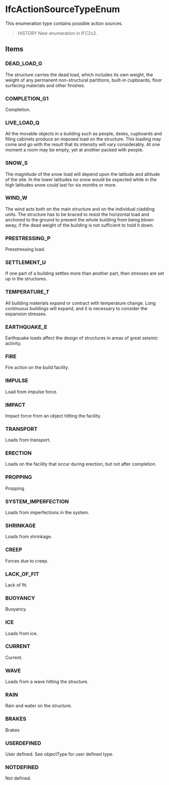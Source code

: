 # IfcActionSourceTypeEnum

This enumeration type contains possible action sources.<!-- end of definition -->

> HISTORY  New enumeration in IFC2x2.

## Items

### DEAD_LOAD_G
The structure carries the dead load, which includes its own weight, the weight of any permanent non-structural partitions, built-in cupboards, floor surfacing materials and other finishes.

### COMPLETION_G1
Completion.

### LIVE_LOAD_Q
All the movable objects in a building such as people, desks, cupboards and filing cabinets produce an imposed load on the structure. This loading may come and go with the result that its intensity will vary considerably. At one moment a room may be empty, yet at another packed with people.

### SNOW_S
The magnitude of the snow load will depend upon the latitude and altitude of the site. In the lower latitudes no snow would be expected while in the high latitudes snow could last for six months or more.

### WIND_W
The wind acts both on the main structure and on the individual cladding units. The structure has to be braced to resist the horizontal load and anchored to the ground to prevent the whole building from being blown away, if the dead weight of the building is not sufficient to hold it down.

### PRESTRESSING_P
Presstressing load.

### SETTLEMENT_U
If one part of a building settles more than another part, then stresses are set up in the structures.

### TEMPERATURE_T
All building materials expand or contract with temperature change. Long continuous buildings will expand, and it is necessary to consider the expansion stresses.

### EARTHQUAKE_E
Earthquake loads affect the design of structures in areas of great seismic activity.

### FIRE
Fire action on the build facility.

### IMPULSE
Load from impulse force.

### IMPACT
Impact force from an object hitting the facility.

### TRANSPORT
Loads from transport.

### ERECTION
Loads on the facility that occur during erection, but not after completion.

### PROPPING
Propping

### SYSTEM_IMPERFECTION
Loads from imperfections in the system.

### SHRINKAGE
Loads from shrinkage.

### CREEP
Forces due to creep.

### LACK_OF_FIT
Lack of fit.

### BUOYANCY
Buoyancy.

### ICE
Loads from ice.

### CURRENT
Current.

### WAVE
Loads from a wave hitting the structure.

### RAIN
Rain and water on the structure.

### BRAKES
Brakes

### USERDEFINED
User defined. See objectType for user defined type.

### NOTDEFINED
Not defined.
